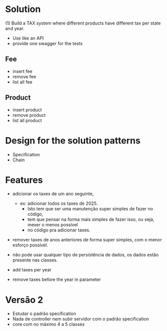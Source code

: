 # Solution
(1) Build a TAX system where different products have different tax per state and year.
- Use like an API
- provide one swagger for the tests

## Fee
- insert fee
- remove fee
- list all fee

## Product
- insert product
- remove product
- list all product

# Design for the solution patterns 
- Specification
- Chain

# Features
- adicionar os taxes de um ano seguinte, 
  - ex: adicionar todos os taxes de 2025. 
    - Isto tem que ser uma manutenção super simples de fazer no código,
    - tem que pensar na forma mais simples de fazer isso, ou seja, mexer o menos possível 
    - no código pra adicionar taxes.
- remover taxes de anos anteriores de forma super simples, com o menor esforço possível.
- não pode usar qualquer tipo de persistência de dados, os dados estão presente nas classes.

- add taxes per year
- remove taxes before the year in parameter

# Versão 2
- Estudar o padrão specification
- Nada de controller nem subir servidor com o padrão specification
- core com no máximo 4 a 5 classes